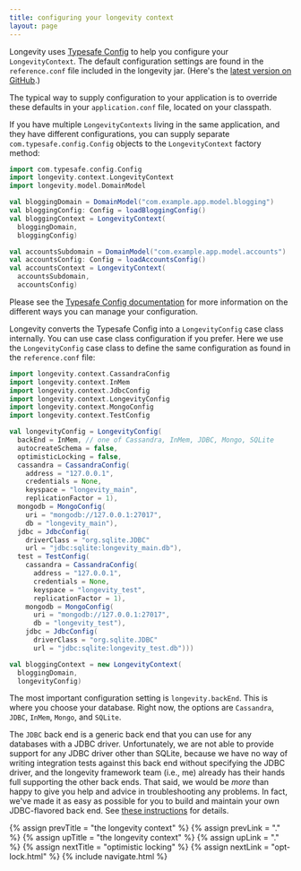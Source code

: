 ```yaml
---
title: configuring your longevity context
layout: page
---
```


Longevity uses [Typesafe
Config](https://github.com/typesafehub/config) to help you configure
your `LongevityContext`. The default configuration settings are found
in the `reference.conf` file included in the longevity jar. (Here's
the [latest version on
GitHub](https://github.com/longevityframework/longevity/blob/master/longevity/src/main/resources/reference.conf).)

The typical way to supply configuration to your application is to
override these defaults in your `application.conf` file, located on
your classpath.

If you have multiple `LongevityContexts` living in the same
application, and they have different configurations, you can supply
separate `com.typesafe.config.Config` objects to the
`LongevityContext` factory method:

```scala
import com.typesafe.config.Config
import longevity.context.LongevityContext
import longevity.model.DomainModel

val bloggingDomain = DomainModel("com.example.app.model.blogging")
val bloggingConfig: Config = loadBloggingConfig()
val bloggingContext = LongevityContext(
  bloggingDomain,
  bloggingConfig)

val accountsSubdomain = DomainModel("com.example.app.model.accounts")
val accountsConfig: Config = loadAccountsConfig()
val accountsContext = LongevityContext(
  accountsSubdomain,
  accountsConfig)
```

Please see the [Typesafe Config
documentation](https://github.com/typesafehub/config#overview) for
more information on the different ways you can manage your
configuration.

Longevity converts the Typesafe Config into a `LongevityConfig` case
class internally. You can use case class configuration if you
prefer. Here we use the `LongevityConfig` case class to define the
same configuration as found in the `reference.conf` file:

```scala
import longevity.context.CassandraConfig
import longevity.context.InMem
import longevity.context.JdbcConfig
import longevity.context.LongevityConfig
import longevity.context.MongoConfig
import longevity.context.TestConfig

val longevityConfig = LongevityConfig(
  backEnd = InMem, // one of Cassandra, InMem, JDBC, Mongo, SQLite
  autocreateSchema = false,
  optimisticLocking = false,
  cassandra = CassandraConfig(
    address = "127.0.0.1",
    credentials = None,
    keyspace = "longevity_main",
    replicationFactor = 1),
  mongodb = MongoConfig(
    uri = "mongodb://127.0.0.1:27017",
    db = "longevity_main"),
  jdbc = JdbcConfig(
    driverClass = "org.sqlite.JDBC"
    url = "jdbc:sqlite:longevity_main.db"),
  test = TestConfig(
    cassandra = CassandraConfig(
      address = "127.0.0.1",
      credentials = None,
      keyspace = "longevity_test",
      replicationFactor = 1),
    mongodb = MongoConfig(
      uri = "mongodb://127.0.0.1:27017",
      db = "longevity_test"),
    jdbc = JdbcConfig(
      driverClass = "org.sqlite.JDBC"
      url = "jdbc:sqlite:longevity_test.db")))

val bloggingContext = new LongevityContext(
  bloggingDomain,
  longevityConfig)
```

The most important configuration setting is `longevity.backEnd`. This
is where you choose your database. Right now, the options are
`Cassandra`, `JDBC`, `InMem`, `Mongo`, and `SQLite`.

The `JDBC` back end is a generic back end that you can use for any
databases with a JDBC driver. Unfortunately, we are not able to
provide support for any JDBC driver other than SQLite, because we have
no way of writing integration tests against this back end without
specifying the JDBC driver, and the longevity framework team (i.e.,
me) already has their hands full supporting the other back ends. That
said, we would be *more* than happy to give you help and advice in
troubleshooting any problems. In fact, we've made it as easy as
possible for you to build and maintain your own JDBC-flavored back
end. See [these
instructions](https://github.com/longevityframework/longevity/wiki/How-to-create-a-new-JDBC-back-end)
for details.

{% assign prevTitle = "the longevity context" %}
{% assign prevLink = "." %}
{% assign upTitle = "the longevity context" %}
{% assign upLink = "." %}
{% assign nextTitle = "optimistic locking" %}
{% assign nextLink = "opt-lock.html" %}
{% include navigate.html %}
